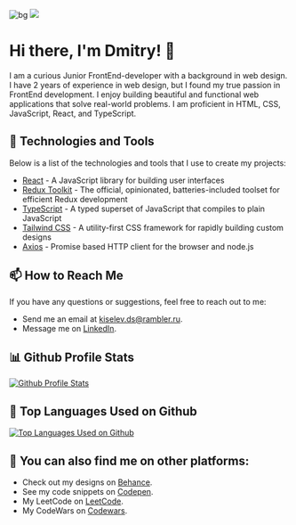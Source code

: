 ![bg](https://user-images.githubusercontent.com/73794986/211291437-60dc0b92-99f3-44be-bdac-2efe7a77bdbc.jpg)
![](https://komarev.com/ghpvc/?username=D33key)

# Hi there, I'm Dmitry! 👋

I am a curious Junior FrontEnd-developer with a background in web design. I have 2 years of experience in web design, but I found my true passion in FrontEnd development. I enjoy building beautiful and functional web applications that solve real-world problems. I am proficient in HTML, CSS, JavaScript, React, and TypeScript.

## 🔧 Technologies and Tools

Below is a list of the technologies and tools that I use to create my projects:

- [React](https://reactjs.org/) - A JavaScript library for building user interfaces
- [Redux Toolkit](https://redux-toolkit.js.org/) - The official, opinionated, batteries-included toolset for efficient Redux development
- [TypeScript](https://www.typescriptlang.org/) - A typed superset of JavaScript that compiles to plain JavaScript
- [Tailwind CSS](https://tailwindcss.com/) - A utility-first CSS framework for rapidly building custom designs
- [Axios](https://axios-http.com/) - Promise based HTTP client for the browser and node.js

## 📫 How to Reach Me

If you have any questions or suggestions, feel free to reach out to me:

- Send me an email at [kiselev.ds@rambler.ru](mailto:kiselev.ds@rambler.ru).
- Message me on [LinkedIn](https://www.linkedin.com/in/dmitry-kiselev-343147207/).

## 📊 Github Profile Stats

[![Github Profile Stats](https://github-readme-stats.vercel.app/api?username=D33key&show_icons=true)](https://github.com/D33key)

## 🌟 Top Languages Used on Github

[![Top Languages Used on Github](https://github-readme-stats.vercel.app/api/top-langs/?username=D33key&layout=compact)](https://github.com/D33key)

## 🔗 You can also find me on other platforms:

- Check out my designs on [Behance](https://www.behance.net/dimask1s).
- See my code snippets on [Codepen](https://codepen.io/d33key).
- My LeetCode on [LeetCode](https://leetcode.com/D33key/).
- My CodeWars on [Codewars](https://www.codewars.com/users/D33key).
